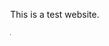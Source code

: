 <html>
<meta name="viewport" content="width=device-width, initial-scale=1">
<link rel="stylesheet" href="https://cdnjs.cloudflare.com/ajax/libs/font-awesome/4.7.0/css/font-awesome.min.css">
<style>
body {margin:0;}

.icon-bar {
  width: 100%;
  background-color: #555;
  overflow: auto;
}

.icon-bar a {
  float: left;
  width: 20%;
  text-align: center;
  padding: 12px 0;
  transition: all 0.3s ease;
  color: white;
  font-size: 36px;
}

.icon-bar a:hover {
  background-color: #000;
}

.active {
  background-color: #4CAF50;
}
</style>
<body>

<div class="icon-bar">
  <a class="active" href="#"><i class="fa fa-home"></i></a> 
  <a href="#"><i class="fa fa-search"></i></a> 
  <a href="#"><i class="fa fa-envelope"></i></a> 
  <a href="#"><i class="fa fa-globe"></i></a>
</div>

</body>
</html> 

This is a test website. 
<Runs realtime simulation for port everglades area>
<description description description description >
<description description description description >

<img align="center" src="c24.JPG" height="2">



